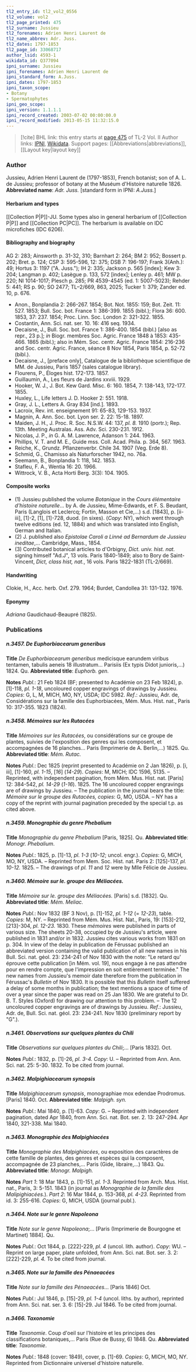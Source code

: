 ```yaml
---
tl2_entry_id: tl2_vol2_0556
tl2_volume: vol2
tl2_page_printed: 475
tl2_surname: Jussieu
tl2_forenames: Adrien Henri Laurent de
tl2_name_abbrev: Adr. Juss.
tl2_dates: 1797-1853
tl2_page_id: 33068717
author_lsid: 4593-1
wikidata_id: Q377094
ipni_surname: Jussieu
ipni_forenames: Adrien Henri Laurent de
ipni_standard_form: A.Juss.
ipni_dates: 1797-1853
ipni_taxon_scope: 
- Botany
- Spermatophytes
ipni_geo_scope: 
ipni_version: 1.1.1.1
ipni_record_created: 2003-07-02 00:00:00.0
ipni_record_modified: 2013-05-15 11:32:15.0
---
```


> [!cite] BHL link: this entry starts at [page 475](https://www.biodiversitylibrary.org/page/33068717) of TL-2 Vol. II
> Author links: [IPNI](https://www.ipni.org/a/4593-1), [Wikidata](https://www.wikidata.org/wiki/Q377094). Support pages: [[Abbreviations|abbreviations]], [[Layout key|layout key]]

### Author

Jussieu, Adrien Henri Laurent de (1797-1853), French botanist; son of A. L. de Jussieu; professor of botany at the Muséum d'Histoire naturelle 1826. 
**Abbreviated name**: *Adr. Juss.* \[standard form in IPNI: *A.Juss.*\]

#### Herbarium and types

[[Collection P|P]]-JU. Some types also in general herbarium of [[Collection P|P]] and [[Collection PC|PC]]. The herbarium is available on IDC microfiches (IDC 6206).

#### Bibliography and biography

AG 2: 283; Ainsworth p. 31-32, 310; Barnhart 2: 264; BM 2: 952; Bossert p. 202; Bret. p. 124; CSP 3: 595-596, 12: 375; DSB 7: 196-197; Frank 3(Anh.): 49; Hortus 3: 1197 ("A. Juss."); IH 2: 335; Jackson p. 565 \[index\]; Kew 3: 204; Langman p. 402; Lasègue p. 133, 572 \[index\]; Lenley p. 461; MW p. 220; NI 1014-1017; Plesch p. 285; PR 4539-4545 (ed. 1: 5007-5023); Rehder 5: 441; RS p. 90; SO 2477; TL–2/669, 863, 2025; Tucker 1: 379; Zander ed. 10, p. 676.
- Anon., Bonplandia 2: 266-267. 1854; Bot. Not. 1855: 159; Bot. Zeit. 11: 527. 1853; Bull. Soc. bot. France 1: 386-399. 1855 (bibl.); Flora 36: 600. 1853, 37: 237. 1854; Proc. Linn. Soc. London 2: 321-322. 1855.
- Costantin, Ann. Sci. nat. ser. 10. 16: 416 seq. 1934.
- Decaisne, J., Bull. Soc. bot. France 1: 386-400. 1854 (bibl.) \[also as repr., 23 p.\]; *in* Biogr. membres Soc. Agric. France 1848 à 1853: 435-466. 1865 (bibl.); also in Mém. Soc. centr. Agric. France 1854: 216-236 and Soc. centr. Agric. France, séance 8 Nov 1854, Paris 1854, p. 52-72 (bibl.).
- Decaisne, J., \[preface only\], Catalogue de la bibliothèque scientifique de MM. de Jussieu, Paris 1857 (sales catalogue library).
- Flourens, P., Éloges hist. 172-173. 1857.
- Guillaumin, A., Les fleurs de Jardins xxviii. 1929.
- Hooker, W. J., J. Bot. Kew Gard. Misc. 6: 160. 1854, 7: 138-143, 172-177. 1855.
- Huxley, L., Life letters J. D. Hooker 2: 551. 1918.
- Gray, J. L., Letters A. Gray 834 \[ind.\]. 1893.
- Lacroix, Rev. int. enseignement 91: 65-83, 129-153. 1937.
- Magnin, A. Ann. Soc. bot. Lyon ser. 2. 22: 15-18. 1897.
- Maiden, J. H., J. Proc. R. Soc. N.S.W. 44: 137, *pl. 8.* 1910 (portr.); Rep. 13th. Meeting Australas. Ass. Adv. Sci. 230-231. 1912.
- Nicolas, J. P., *in* G. A. M. Lawrence, Adanson 1: 244. 1963.
- Phillips, V. T. and M. E., Guide mss. Coll. Acad. Phila. p. 364, 567. 1963.
- Reiche, K., Grundz. Pflanzenverbr. Chile 34. 1907 (Veg. Erde 8).
- Schmid, G., Chamisso als Naturforscher 1942, no. 76a.
- Seemann, B., Bonplandia 1: 118, 142. 1853.
- Stafleu, F. A., Wentia 16: 20. 1966.
- Wittrock, V. B., Acta Horti Berg. 3(3): 104. 1905.

#### Composite works

- (1) Jussieu published the volume *Botanique* in the *Cours élémentaire d'histoire naturelle*... by A. de Jussieu, Mime-Edwards, et F. S. Beudant, Paris (Langlois et Leclercq; Fortin, Masson et Cie,...) s.d. \[1843\], p. \[ii-iii\], \[1\]-2, \[1\], \[1\]-728, duod. (in sixes). (*Copy*: NY), which went through twelve editions (ed. 12, 1884) and which was translated into English, German and Italian.
- (2) J. published also *Epistolae Caroli a Linné ad Bernardum de Jussieu ineditae*,... Cambridge, Mass., 1854.
- (3) Contributed botanical articles to d'Orbigny, *Dict. univ. hist. nat.* signing himself "Ad.J", 13 vols. Paris 1840-1849; also to Bory de Saint-Vincent, *Dict, class hist, nat.*, 16 vols. Paris 1822-1831 (TL-2/669).

#### Handwriting

Clokie, H., Acc. herb. Oxf. 279. 1964; Burdet, Candollea 31: 131-132. 1976.

#### Eponymy

*Adriana* Gaudichaud-Beaupré (1825).

### Publications

##### n.3457. De Euphorbiacearum generibus

**Title**
*De Euphorbiacearum generibus* medicisque earundem viribus tentamen, tabulis aeneis 18 illustratum... Parisiis (Ex typis Didot junioris,...) 1824. Qu.
**Abbreviated title**: *Euphorb. gen.*

**Notes**
*Publ*.: 21 Feb 1824 (BF; presented to Académie on 23 Feb 1824), p. \[1\]-118, *pl. 1-18*, uncoloured copper engravings of drawings by Jussieu. *Copies*: G, L, M, MICH, MO, NY, USDA; IDC 5982.
*Ref*.: Jussieu, Adr. de, Considérations sur la famille des Euphorbiacées, Mém. Mus. Hist. nat., Paris 10: 317-355. 1823 (1824).

##### n.3458. Mémoires sur les Rutacées

**Title**
*Mémoires sur les Rutacées*, ou considérations sur ce groupe de plantes, suivies de l'exposition des genres qui les composent, et accompagnées de 16 planches... Paris (Imprimerie de A. Berlin,...) 1825. Qu.
**Abbreviated title**: *Mém. Rutac.*

**Notes**
*Publ*.: Dec 1825 (reprint presented to Académie on 2 Jan 1826), p. \[i, iii\], \[1\]-160, *pl. 1-15*, \[*16*\] (*14-29*). *Copies*: M, MICH; IDC 1596, 5135. – Reprinted, with independent pagination, from Mém. Mus. Hist. nat. \[Paris\] 12: 384-542, *pl. 14-29* (*1-16*). 1825. The 16 uncoloured copper engravings are of drawings by Jussieu. – The publication in the journal bears the title: *Mémoire sur le groupe des Rutacées, copies*: G, MO, USDA. – NY has a copy of the reprint with journal pagination preceded by the special t.p. as cited above.

##### n.3459. Monographie du genre Phebalium

**Title**
*Monographie du genre Phebalium* \[Paris, 1825\]. Qu.
**Abbreviated title**: *Monogr. Phebalium*.

**Notes**
*Publ*.: 1825, p. \[1\]-13, *pl. 1-3* (*10-12*; uncol. engr.). *Copies*: G, MICH, MO, NY, USDA. – Reprinted from Mem. Soc. Hist. nat. Paris 2: \[125\]-137, *pl. 10-12.* 1825. – The drawings of *pl. 11* and *12* were by Mlle Félicie de Jussieu.

##### n.3460. Mémoire sur le. groupe des Méliacées.

**Title**
*Mémoire sur le. groupe des Méliacées.* \[Paris\] s.d. \[1832\]. Qu.
**Abbreviated title**: *Mém. Meliac.*

**Notes**
*Publ*.: Nov 1832 (BF 3 Nov), p. \[1\]-152, *pl. 1-12* (= *12-23*), table. *Copies*: M, NY. – Reprinted from Mém. Mus. Hist. Nat., Paris, 19: \[153\]-212, \[213\]-304, *pl. 12-23.* 1830. These *mémoires* were published in parts of various size. The sheets 20-38, occupied by de Jussieu's article, were published in 1831 and/or in 1832. Jussieu cites various works from 1831 on p. 304. In view of the delay in publication de Férussac published an abbreviated version containing the valid publication of all new names in his Bull. Sci. nat. géol. 23: 234-241 of Nov 1830 with the note: "Le retard qu' éprouve cette publication \[in Mém. vol. 19\], nous engage à ne pas attendre pour en rendre compte, que l'impression en soit entièrement terminée." The new names from Jussieu's memoir date therefore from the publication in Férussac's *Bulletin* of Nov 1830. It is possible that this *Bulletin* itself suffered a delay of some months in publication; the text mentions a space of time of over a year since the paper was read on 25 Jan 1830. We are grateful to Dr. B. T. Styles (Oxford) for drawing our attention to this problem. – The 12 uncoloured copper engravings are of drawings by Jussieu.
*Ref*.: Jussieu, Adr. de, Bull. Sci. nat. géol. 23: 234-241. Nov 1830 (preliminary report by "G".).

##### n.3461. Observations sur quelques plantes du Chili

**Title**
*Observations sur quelques plantes du Chili*;... \[Paris 1832\]. Oct.

**Notes**
*Publ*.: 1832, p. \[1\]-26, *pl. 3-4. Copy*: U. – Reprinted from Ann. Ann. Sci. nat. 25: 5-30. 1832. To be cited from journal.

##### n.3462. Malpighiacearum synopsis

**Title**
*Malpighiacearum synopsis*, monographiae mox edendae Prodromus. \[Paris\] 1840. Oct.
**Abbreviated title**: *Malpigh. syn.*

**Notes**
*Publ*.: Mai 1840, p. \[1\]-63. *Copy*: G. – Reprinted with independent pagination, dated Apr 1840, from Ann. Sci. nat. Bot. ser. 2. 13: 247-294. Apr 1840, 321-338. Mai 1840.

##### n.3463. Monographie des Malpighiacées

**Title**
*Monographie des Malpighiacées*, ou exposition des caractères de cette famille de plantes, des genres et espèces qui la composent, accompagnée de 23 planches,... Paris (Gide, libraire,...) 1843. Qu.
**Abbreviated title**: *Monogr. Malpigh.*

**Notes**
*Part 1*: 18 Mar 1843, p. \[1\]-151, *pl. 1-3.* Reprinted from Arch. Mus. Hist. nat., Paris, 3: 5-151. 1843 (in journal as *Monographie de la famille des Malipighiacées.*).
*Part 2*: 16 Mar 1844, p. 153-368, *pl. 4-23.* Reprinted from id. 3: 255-616.
*Copies*: G, MICH, USDA (journal publ.).

##### n.3464. Note sur le genre Napoleona

**Title**
*Note sur le genre Napoleona*;... \[Paris (Imprimerie de Bourgogne et Martinet) 1884\]. Qu.

**Notes**
*Publ*.: Oct 1844, p. \[222\]-229, *pl. 4* (uncol. lith. author). *Copy*: WU. – Reprint on large paper, plate unfolded, from Ann. Sci. nat. Bot. ser. 3. 2: \[222\]-229, *pl. 4.* To be cited from journal.

##### n.3465. Note sur la famille des Pénaeacées

**Title**
*Note sur la famille des Pénaeacées*... \[Paris 1846\] Oct.

**Notes**
*Publ*.: Jul 1846, p. \[15\]-29, *pl. 1-4* (uncol. liths. by author), reprinted from Ann. Sci. nat. ser. 3. 6: \[15\]-29. Jul 1846. To be cited from journal.

##### n.3466. Taxonomie

**Title**
*Taxonomie*. Coup d'oeil sur l'histoire et les principes des classifications botaniques,... Paris (Rue de Bussy, 6) 1848. Qu.
**Abbreviated title**: *Taxonomie*.

**Notes**
*Publ*.: 1848 (cover: 1849), cover, p. \[1\]-69. *Copies*: G, MICH, MO, NY. Reprinted from Dictionnaire universel d'histoire naturelle.


